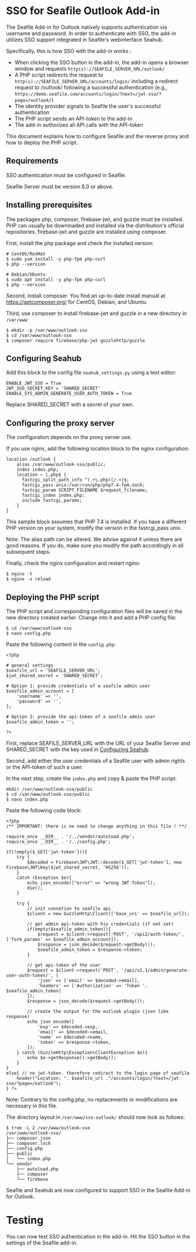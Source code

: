 # SSO for Seafile Outlook Add-in

The Seafile Add-in for Outlook natively supports authentication via username and password. In order to authenticate with SSO, the add-in utilizes SSO support integrated in Seafile's webinterface Seahub. 

Specifically, this is how SSO with the add-in works :

* When clicking the SSO button in the add-in, the add-in opens a browser window and requests `http(s)://SEAFILE_SERVER_URL/outlook/`
* A PHP script redirects the request to `http(s)://SEAFILE_SERVER_URL/accounts/login/` including a redirect request to /outlook/ following a successful authentication (e.g., `https://demo.seafile.com/accounts/login/?next=/jwt-sso/?page=/outlook/`)
* The identity provider signals to Seafile the user's successful authentication
* The PHP script sends an API-token to the add-in
* The add-in authorizes all API calls with the API-token

This document explains how to configure Seafile and the reverse proxy and how to deploy the PHP script.

## Requirements

SSO authentication must be configured in Seafile.

Seafile Server must be version 8.0 or above.

## Installing prerequisites

The packages php, composer, firebase-jwt, and guzzle must be installed. PHP can usually be downloaded and installed via the distribution's official repositories. firebase-jwt and guzzle are installed using composer.

First, install the php package and check the installed version:
```
# CentOS/RedHat
$ sudo yum install -y php-fpm php-curl
$ php --version

# Debian/Ubuntu
$ sudo apt install -y php-fpm php-curl
$ php --version

```

Second, install composer. You find an up-to-date install manual at https://getcomposer.org/ for CentOS, Debian, and Ubuntu.

Third, use composer to install firebase-jwt and guzzle in a new directory in `/var/www`:
```
$ mkdir -p /var/www/outlook-sso
$ cd /var/www/outlook-sso
$ composer require firebase/php-jwt guzzlehttp/guzzle
```

## Configuring Seahub

Add this block to the config file `seahub_settings.py` using a text editor:

```
ENABLE_JWT_SSO = True
JWT_SSO_SECRET_KEY = 'SHARED_SECRET'
ENABLE_SYS_ADMIN_GENERATE_USER_AUTH_TOKEN = True
```

Replace SHARED_SECRET with a secret of your own.

## Configuring the proxy server

The configuration depends on the proxy server use.

If you use nginx, add the following location block to the nginx configuration:

```
location /outlook {
    alias /var/www/outlook-sso/public;
    index index.php;
    location ~ \.php$ {
      fastcgi_split_path_info ^(.+\.php)(/.+)$;
      fastcgi_pass unix:/var/run/php/php7.4-fpm.sock;
      fastcgi_param SCRIPT_FILENAME $request_filename;
      fastcgi_index index.php;
      include fastcgi_params;
    }
}
```

This sample block assumes that PHP 7.4 is installed. If you have a different PHP version on your system, modify the version in the fastcgi_pass unix.

Note: The alias path can be altered. We advise against it unless there are good reasons. If you do, make sure you modify the path accordingly in all subsequent steps.

Finally, check the nginx configuration and restart nginx:

```
$ nginx -t
$ nginx -s reload
```

## Deploying the PHP script
The PHP script and corresponding configuration files will be saved in the new directory created earlier. Change into it and add a PHP config file:

```
$ cd /var/www/outlook-sso
$ nano config.php
```

Paste the following content in the `config.php`:

```
<?php

# general settings
$seafile_url = 'SEAFILE_SERVER_URL';
$jwt_shared_secret = 'SHARED_SECRET';

# Option 1: provide credentials of a seafile admin user
$seafile_admin_account = [
    'username' => '',
    'password' => '',
];

# Option 2: provide the api-token of a seafile admin user
$seafile_admin_token = '';

?>
```

First, replace SEAFILE_SERVER_URL with the URL of your Seafile Server and SHARED_SECRET with the key used in [Configuring Seahub](../deploy/outlook_addin_config.md/#configuring_seahub).

Second, add either the user credentials of a Seafile user with admin rights or the API-token of such a user.

In the next step, create the `index.php` and copy & paste the PHP script:

```
mkdir /var/www/outlook-sso/public
$ cd /var/www/outlook-sso/public
$ nano index.php
```

Paste the following code block:

```
<?php
/** IMPORTANT: there is no need to change anything in this file ! **/

require_once __DIR__ . '/../vendor/autoload.php';
require_once __DIR__ . '/../config.php';

if(!empty($_GET['jwt-token'])){
    try {
        $decoded = Firebase\JWT\JWT::decode($_GET['jwt-token'], new Firebase\JWT\Key($jwt_shared_secret, 'HS256'));
    }
    catch (Exception $e){
        echo json_encode(["error" => "wrong JWT-Token"]);
        die();
    }

    try {
        // init connetion to seafile api
        $client = new GuzzleHttp\Client(['base_uri' => $seafile_url]);

        // get admin api-token with his credentials (if not set)
        if(empty($seafile_admin_token)){
            $request = $client->request('POST', '/api2/auth-token/', ['form_params' => $seafile_admin_account]);
            $response = json_decode($request->getBody());
            $seafile_admin_token = $response->token;
        }

        // get api-token of the user
        $request = $client->request('POST', '/api/v2.1/admin/generate-user-auth-token/', [
            'json' => ['email' => $decoded->email],
            'headers' => ['Authorization' => 'Token '. $seafile_admin_token]
        ]);
        $response = json_decode($request->getBody());

        // create the output for the outlook plugin (json like response)
        echo json_encode([
            'exp' => $decoded->exp,
            'email' => $decoded->email,
            'name' => $decoded->name,
            'token' => $response->token,
        ]);
    } catch (GuzzleHttp\Exception\ClientException $e){
        echo $e->getResponse()->getBody();
    }
}
else{ // no jwt-token. therefore redirect to the login page of seafile
    header("Location: ". $seafile_url ."/accounts/login/?next=/jwt-sso/?page=/outlook");
} ?>

```

Note: Contrary to the config.php, no replacements or modifications are necessary in this file.

The directory layout in `/var/www/sso-outlook/` should now look as follows:

```
$ tree -L 2 /var/www/outlook-sso
/var/www/outlook-sso/
├── composer.json
├── composer.lock
├── config.php
├── public
|   └── index.php
└── vendor
    ├── autoload.php
    ├── composer
    └── firebase
```

Seafile and Seahub are now configured to support SSO in the Seafile Add-in for Outlook.

# Testing
You can now test SSO authentication in the add-in. Hit the SSO button in the settings of the Seafile add-in.


